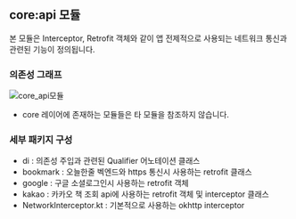 ## core:api 모듈
본 모듈은 Interceptor, Retrofit 객체와 같이 앱 전제적으로 사용되는 네트워크 통신과 관련된 기능이 정의됩니다.

### 의존성 그래프
![core_api모듈](https://github.com/Bookmark-Oneday/Bookmark-Android/assets/39579912/0cc09e9d-98ee-412d-b719-5301f28f0830)
- core 레이어에 존재하는 모듈들은 타 모듈을 참조하지 않습니다.

### 세부 패키지 구성
- di : 의존성 주입과 관련된 Qualifier 어노테이션 클래스
- bookmark : 오늘한줄 벡엔드와 https 통신시 사용하는 retrofit 클래스
- google : 구글 소셜로그인시 사용하는 retrofit 객체
- kakao : 카카오 책 조회 api에 사용하는 retrofit 객체 및 interceptor 클래스
- NetworkInterceptor.kt : 기본적으로 사용하는 okhttp interceptor
